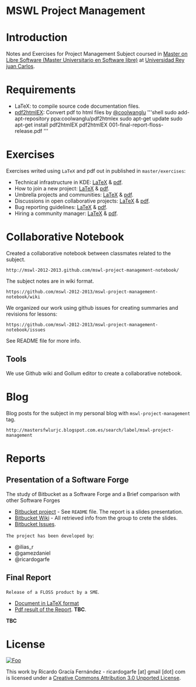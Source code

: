MSWL  Project Management
=========================

Introduction
=============

Notes and Exercises for Project Management Subject coursed in [Master on Libre Software (Master Universitario en Software libre)](http://master.libresoft.es/) at [Universidad Rey juan Carlos](http://www.urjc.es/).

Requirements
=============

* LaTeX: to compile source code documentation files.
* [pdf2htmlEX](https://github.com/coolwanglu/pdf2htmlEX): Convert pdf to html files by [@coolwanglu](https://github.com/coolwanglu)
'''shell
sudo add-apt-repository ppa:coolwanglu/pdf2htmlex
sudo apt-get update
sudo apt-get install pdf2htmlEX
pdf2htmlEX 001-final-report-floss-release.pdf
'''

Exercises
==========

Exercises writed using `LaTeX` and pdf out in published in `master/exercises`:

* Technical infrastructure in KDE: [LaTeX](https://github.com/ricardogarfe/mswl-project-management/blob/master/exercises/001-KDE-technical-infrastructure.tex) & [pdf](https://github.com/ricardogarfe/mswl-project-management/raw/master/exercises/001-KDE-technical-infrastructure.pdf).
* How to join a new project: [LaTeX](https://github.com/ricardogarfe/mswl-project-management/blob/master/exercises/002-join-a-new-project.tex) & [pdf](https://github.com/ricardogarfe/mswl-project-management/raw/master/exercises/002-join-a-new-project.pdf).
* Umbrella projects and communities: [LaTeX](https://github.com/ricardogarfe/mswl-project-management/blob/master/exercises/003-open-desktop-goals.tex) & [pdf](https://github.com/ricardogarfe/mswl-project-management/raw/master/exercises/003-open-desktop-goals.pdf). 
* Discussions in open collaborative projects: [LaTeX](https://github.com/ricardogarfe/mswl-project-management/blob/master/exercises/004-notabilia-deleted-wikipedia-discussions.tex) & [pdf](https://github.com/ricardogarfe/mswl-project-management/raw/master/exercises/004-notabilia-deleted-wikipedia-discussions.pdf).
* Bug reporting guidelines: [LaTeX](https://github.com/ricardogarfe/mswl-project-management/blob/master/exercises/005-webkit-bug-reporting-guidelines.tex) & [pdf](https://github.com/ricardogarfe/mswl-project-management/raw/master/exercises/005-webkit-bug-reporting-guidelines.pdf).
* Hiring a community manager: [LaTeX](https://github.com/ricardogarfe/mswl-project-management/blob/master/exercises/006-community-manager.tex) & [pdf](https://github.com/ricardogarfe/mswl-project-management/raw/master/exercises/006-community-manager.pdf).

Collaborative Notebook
=======================

Created a collaborative notebook between classmates related to the subject.

    http://mswl-2012-2013.github.com/mswl-project-management-notebook/

The subject notes are in wiki format.

    https://github.com/mswl-2012-2013/mswl-project-management-notebook/wiki

We organized our work using github issues for creating summaries and revisions for lessons:

    https://github.com/mswl-2012-2013/mswl-project-management-notebook/issues

See README file for more info.

Tools
------

We use Github wiki and Gollum editor to create a collaborative notebook.

Blog
=====

Blog posts for the subject in my personal blog with `mswl-project-management` tag.

    http://mastersfwlurjc.blogspot.com.es/search/label/mswl-project-management

Reports
========

Presentation of a Software Forge
---------------------------------

The study of Bitbucket as a Software Forge and a Brief comparison with other Software Forges

* [Bitbucket project](https://bitbucket.org/mswlmanage2013/mswl-bitbucket-alm-tools/) - See `README` file. The report is a slides presentation.
* [Bitbucket Wiki](https://bitbucket.org/mswlmanage2013/mswl-bitbucket-alm-tools/wiki/Home) - All retrieved info from the group to crete the slides.
* [Bitbucket Issues](https://bitbucket.org/mswlmanage2013/mswl-bitbucket-alm-tools/issues).

`The project has been developed by`:

* @ilias_r
* @gamezdaniel
* @ricardogarfe

Final Report 
-------------

`Release of a FLOSS product by a SME`. 

* [Document in LaTeX format](https://github.com/ricardogarfe/mswl-project-management/blob/master/final-reports/001-final-report-floss-release.tex)
* [Pdf result of the Report](https://github.com/ricardogarfe/mswl-project-management/blob/master/final-reports/001-final-report-floss-release.pdf?raw=true). **TBC**.

**TBC**

License
========

<a href="http://creativecommons.org/licenses/by/3.0/" rel="Creative Commons Attribution 3.0">![Foo](http://i.creativecommons.org/l/by/3.0/88x31.png)</a>

This work by Ricardo Gracía Fernández - ricardogarfe [at] gmail [dot] com is licensed under a [Creative Commons Attribution 3.0 Unported License](http://creativecommons.org/licenses/by/3.0/).

